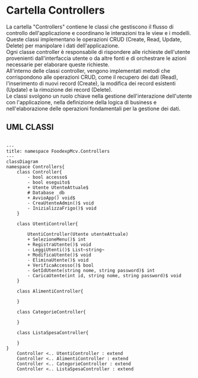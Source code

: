 # Cartella Controllers

La cartella "Controllers" contiene le classi che gestiscono il flusso di controllo dell'applicazione e coordinano le interazioni tra le view e i modelli.  
Queste classi implementano le operazioni CRUD (Create, Read, Update, Delete) per manipolare i dati dell'applicazione.  
Ogni classe controller è responsabile di rispondere alle richieste dell'utente provenienti dall'interfaccia utente o da altre fonti e di orchestrare le azioni necessarie per elaborare queste richieste.  
All'interno delle classi controller, vengono implementati metodi che corrispondono alle operazioni CRUD, come il recupero dei dati (Read), l'inserimento di nuovi record (Create), la modifica dei record esistenti (Update) e la rimozione dei record (Delete).  
Le classi svolgono un ruolo chiave nella gestione dell'interazione dell'utente con l'applicazione, nella definizione della logica di business e nell'elaborazione delle operazioni fondamentali per la gestione dei dati.

## UML CLASSI

```mermaid

---
title: namespace FoodexpMcv.Controllers
---
classDiagram
namespace Controllers{
    class Controller{
        - bool accesso$
        - bool eseguito$
        + Utente UtenteAttuale$
        # Database _db
        + AvvioApp() void$
        - CreaUtenteAdmin()$ void
        - InizializzaFrigo()$ void
    }

    class UtentiController{
        
        UtentiController(Utente utenteAttuale)
        + SelezioneMenu()$ int
        + RegistraUtente()$ void
        - LeggiUtenti()$ List~string~
        + ModificaUtente()$ void
        - EliminaUtente()$ void
        + VerificaAccesso()$ bool
        - GetIdUtente(string nome, string password)$ int
        - CaricaUtente(int id, string nome, string password)$ void
    }

    class AlimentiController{

    }

    class CategorieController{

    }

    class ListaSpesaController{

    }
}
    Controller <.. UtentiController : extend
    Controller <.. AlimentiController : extend
    Controller <.. CategorieController : extend
    Controller <.. ListaSpesaController : extend

```